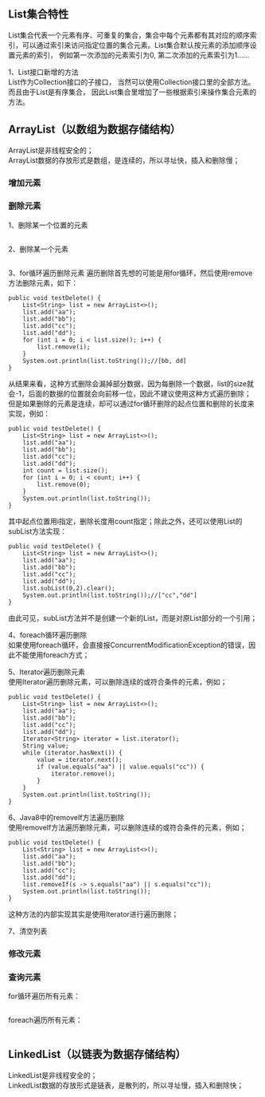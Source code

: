 ## List集合特性
List集合代表一个元素有序、可重复的集合，集合中每个元素都有其对应的顺序索引，可以通过索引来访问指定位置的集合元素。List集合默认按元素的添加顺序设置元素的索引， 例如第一次添加的元素索引为0, 第二次添加的元素索引为1……

1、List接口新增的方法  
List作为Collection接口的子接口， 当然可以使用Collection接口里的全部方法。而且由于List是有序集合， 因此List集合里增加了一些根据索引来操作集合元素的方法。


## ArrayList（以数组为数据存储结构）
ArrayList是非线程安全的；  
ArrayList数据的存放形式是数组，是连续的，所以寻址快，插入和删除慢；

### 增加元素


### 删除元素
1、删除某一个位置的元素
```
```

2、删除某一个元素
```
```

3、for循环遍历删除元素
遍历删除首先想的可能是用for循环，然后使用remove方法删除元素，如下：
```
public void testDelete() {
    List<String> list = new ArrayList<>();
    list.add("aa");
    list.add("bb");
    list.add("cc");
    list.add("dd");
    for (int i = 0; i < list.size(); i++) {
        list.remove(i);
    }
    System.out.println(list.toString());//[bb, dd]
}
```
从结果来看，这种方式删除会漏掉部分数据，因为每删除一个数据，list的size就会-1，后面的数据的位置就会向前移一位，因此不建议使用这种方式遍历删除；  
但是如果删除的元素是连续，却可以通过for循环删除的起点位置和删除的长度来实现，例如：
```
public void testDelete() {
    List<String> list = new ArrayList<>();
    list.add("aa");
    list.add("bb");
    list.add("cc");
    list.add("dd");
    int count = list.size();
    for (int i = 0; i < count; i++) {
        list.remove(0);
    }
    System.out.println(list.toString());
}
```
其中起点位置用i指定，删除长度用count指定；除此之外，还可以使用List的subList方法实现：
```
public void testDelete() {
    List<String> list = new ArrayList<>();
    list.add("aa");
    list.add("bb");
    list.add("cc");
    list.add("dd");
    list.subList(0,2).clear();
    System.out.println(list.toString());//["cc","dd"]
}
```
由此可见，subList方法并不是创建一个新的List，而是对原List部分的一个引用；

4、foreach循环遍历删除  
如果使用foreach循环，会直接报ConcurrentModificationException的错误，因此不能使用foreach方式；

5、Iterator遍历删除元素  
使用Iterator遍历删除元素，可以删除连续的或符合条件的元素，例如；
```
public void testDelete() {
    List<String> list = new ArrayList<>();
    list.add("aa");
    list.add("bb");
    list.add("cc");
    list.add("dd");
    Iterator<String> iterator = list.iterator();
    String value;
    while (iterator.hasNext()) {
        value = iterator.next();
        if (value.equals("aa") || value.equals("cc")) {
            iterator.remove();
        }
    }
    System.out.println(list.toString());
}
```


6、Java8中的removeIf方法遍历删除  
使用removeIf方法遍历删除元素，可以删除连续的或符合条件的元素，例如；
```
public void testDelete() {
    List<String> list = new ArrayList<>();
    list.add("aa");
    list.add("bb");
    list.add("cc");
    list.add("dd");
    list.removeIf(s -> s.equals("aa") || s.equals("cc"));
    System.out.println(list.toString());
}
```
这种方法的内部实现其实是使用Iterator进行遍历删除；


7、清空列表


### 修改元素

### 查询元素  
for循环遍历所有元素：
```
```

foreach遍历所有元素：
```
```


## LinkedList（以链表为数据存储结构）
LinkedList是非线程安全的；  
LinkedList数据的存放形式是链表，是散列的，所以寻址慢，插入和删除快；

